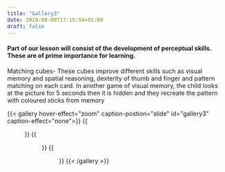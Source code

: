 ```yaml
---
title: "Gallery3"
date: 2019-08-08T17:15:54+01:00
draft: false
---
```


<h4><b>Part of our lesson will consist of the development of perceptual skills. These are of prime importance for learning.</b>
</h4>
<p class="photosText">
Matching cubes- These cubes improve different skills such as visual memory and spatial reasoning, dexterity of thumb and finger and pattern matching on each card.
In another game of visual memory, the child looks at the picture for 5 seconds then it is hidden and they recreate the pattern with coloured sticks from memory
</p>

{{< gallery hover-effect="zoom" caption-postion="slide" id="gallery3" caption-effect="none">}}
{{<figure link="img/photos/IMG_6935-comp.JPG" caption="Matching cubes" thumb="-thumb">}}
{{<figure link="img/photos/IMG_6937-comp.JPG" caption="Matching cubes" thumb="-thumb">}}
{{<figure link="img/photos/IMG_6939-comp.JPG" caption="Visual memory exercise" thumb="-thumb">}}
{{< /gallery >}}